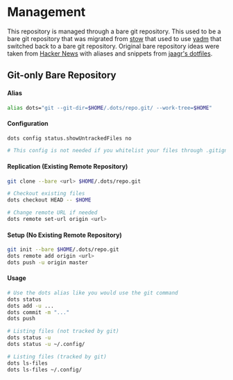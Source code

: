 # Management
This repository is managed through a bare git repository. This used to be a bare git repository that was migrated from [stow](https://www.gnu.org/software/stow/) that used to use [yadm](https://thelocehiliosan.github.io/yadm/) that switched back to a bare git repository. Original bare repository ideas were taken from [Hacker News](https://news.ycombinator.com/item?id=11070797) with aliases and snippets from [jaagr's dotfiles](https://github.com/jaagr/dots).


## Git-only Bare Repository

#### Alias
~~~ sh
alias dots="git --git-dir=$HOME/.dots/repo.git/ --work-tree=$HOME"
~~~

#### Configuration
~~~ sh
dots config status.showUntrackedFiles no

# This config is not needed if you whitelist your files through .gitignore
~~~

#### Replication (Existing Remote Repository)
~~~ sh
git clone --bare <url> $HOME/.dots/repo.git

# Checkout existing files
dots checkout HEAD -- $HOME

# Change remote URL if needed
dots remote set-url origin <url>
~~~

#### Setup (No Existing Remote Repository)
~~~ sh
git init --bare $HOME/.dots/repo.git
dots remote add origin <url>
dots push -u origin master
~~~

#### Usage
~~~ sh
# Use the dots alias like you would use the git command
dots status
dots add -u ...
dots commit -m "..."
dots push

# Listing files (not tracked by git)
dots status -u
dots status -u ~/.config/

# Listing files (tracked by git)
dots ls-files
dots ls-files ~/.config/
~~~

